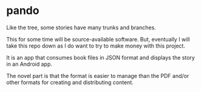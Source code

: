 # pando
Like the tree, some stories have many trunks and branches.

This for some time will be source-available software.
But, eventually I will take this repo down as I do want to try to make money with this project.

It is an app that consumes book files in JSON format and displays the story in an Android app.

The novel part is that the format is easier to manage than the PDF and/or other formats for creating and distributing content.
